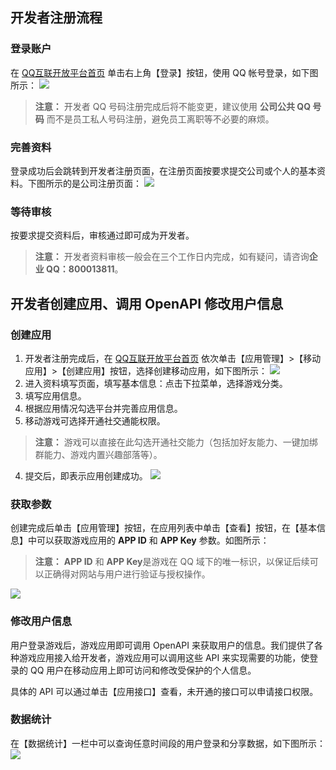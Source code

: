 
## 开发者注册流程
### 登录账户
在 [QQ互联开放平台首页](https://connect.qq.com/) 单击右上角【登录】按钮，使用 QQ 帐号登录，如下图所示：
![](https://mc.qcloudimg.com/static/img/fc343806a2c338fdb2945a9ce203d56a/image.png)
> **注意：**
> 开发者 QQ 号码注册完成后将不能变更，建议使用 **公司公共 QQ 号码** 而不是员工私人号码注册，避免员工离职等不必要的麻烦。

### 完善资料
登录成功后会跳转到开发者注册页面，在注册页面按要求提交公司或个人的基本资料。下图所示的是公司注册页面：
![](https://mc.qcloudimg.com/static/img/7c3ec9449027f2dfe36c0cec13dd56dd/image.png)

### 等待审核
按要求提交资料后，审核通过即可成为开发者。
>**注意：**
>开发者资料审核一般会在三个工作日内完成，如有疑问，请咨询**企业 QQ：800013811**。

##  开发者创建应用、调用 OpenAPI 修改用户信息
### 创建应用
1. 开发者注册完成后，在 [QQ互联开放平台首页](https://connect.qq.com/) 依次单击【应用管理】>【移动应用】>【创建应用】按钮，选择创建移动应用，如下图所示：
![](https://mc.qcloudimg.com/static/img/bb1cf142ae37bc4a97d8ab617a575378/image.png)
2. 进入资料填写页面，填写基本信息：点击下拉菜单，选择游戏分类。
3. 填写应用信息。
 1. 根据应用情况勾选平台并完善应用信息。
 2. 移动游戏可选择开通社交通能权限。
>**注意：**
>游戏可以直接在此勾选开通社交能力（包括加好友能力、一键加绑群能力、游戏内置兴趣部落等）。

4. 提交后，即表示应用创建成功。
![](https://mc.qcloudimg.com/static/img/c71cd98862b1c9122752ecc12446b3b1/image.png)
### 获取参数
创建完成后单击【应用管理】按钮，在应用列表中单击【查看】按钮，在【基本信息】中可以获取游戏应用的 **APP ID** 和 **APP Key** 参数。如图所示：
>**注意：**
>**APP ID** 和 **APP Key**是游戏在 QQ 域下的唯一标识，以保证后续可以正确得对网站与用户进行验证与授权操作。

![](https://mc.qcloudimg.com/static/img/7a5b54087c7a7599ade8f88d42d824e8/image.png)
### 修改用户信息
用户登录游戏后，游戏应用即可调用 OpenAPI 来获取用户的信息。我们提供了各种游戏应用接入给开发者，游戏应用可以调用这些 API 来实现需要的功能，使登录的 QQ 用户在移动应用上即可访问和修改受保护的个人信息。

具体的 API 可以通过单击【应用接口】查看，未开通的接口可以申请接口权限。

### 数据统计
在【数据统计】一栏中可以查询任意时间段的用户登录和分享数据，如下图所示：
![](https://mc.qcloudimg.com/static/img/232e6c724585a30a9a2af204f15c38a1/image.png)


